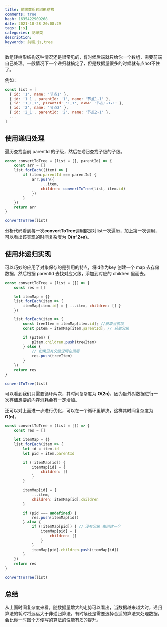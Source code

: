 ```yaml
---
title: 前端数组转树形结构
comments: true
hash: 1635422909268
date: 2021-10-28 20:08:29
tags: [js]
categories: 记录类
description:
keywords: 前端,js,tree
---
```

数组转树形结构这种情况还是很常见的，有时候后端就只给你一个数组，需要前端自己处理。一般情况下一个递归就搞定了，但是数据量很多的时候就有点hot不住了。
<!-- more -->
例如：
``` js
const list = [
  { id: '1', name: '节点1' },
  { id: '1_1', parentId: '1', name: '节点1-1' },
  { id: '1_1_1', parentId: '1_1', name: '节点1-1-1' },
  { id: '2', name: '节点2' },
  { id: '2_1', parentId: '2', name: '节点2-1' },
  ...
]
```
## 使用递归处理
遍历查找当前 parentId 的子级，然后在递归查找子级的子级。
``` js
const convertToTree = (list = [], parentId) => {
    const arr = []
    list.forEach((item) => {
        if (item.parentId === parentId) {
            arr.push({
                ...item,
                children: convertToTree(list, item.id)
            })
        }
    })
    return arr
}

convertToTree(list)
```
分析代码看到每一次**convertToTree**调用都是对list一次遍历，加上第一次调用，可以看出该实现的时间复杂度为 **O(n^2+n)**。

## 使用非递归实现

可以巧妙的应用了对象保存的是引用的特点，将id作为key 创建一个 map 去存储数据，然后根据 parentId 去找对应父级，添加到对应的 children 里面去。
``` js
const convertToTree = (list = []) => {
    const res = []

    let itemMap = {}
    list.forEach(item => {
        itemMap[item.id] = { ...item, children: [] }
    })

    list.forEach(item => {
        const treeItem = itemMap[item.id]; //获取当前项
        const pItem = itemMap[item.parentId]; // 获取父级

        if (pItem) {
            pItem.children.push(treeItem)
        } else {
            // 如果没有父级说明在顶层
            res.push(treeItem)
        }
    })
    return res
}

convertToTree(list)
```
可以看到我们只需要循环两次，其时间复杂度为 **O(2n)**，因为额外对数据进行一次存储想要的内存消耗会有一定增加。

还可以对上面进一步进行优化，可以在一个循环里解决，这样其时间复杂度为 **O(n)**。
``` js
const convertToTree = (list = []) => {
    const res = []

    let itemMap = {}
    list.forEach(item => {
        let id = item.id
        let pid = item.parentId

        if (!itemMap[id]) {
            itemMap[id] = {
                children: []
            }
        }

        itemMap[id] = {
            ...item,
            children: itemMap[id].children 
        }

        if (pid === undefined) {
            res.push(itemMap[id])
        } else {
            if (!itemMap[pid]) { // 没有父级 先创建一个
                itemMap[pid] = {
                    children: []
                }
            }
            itemMap[pid].children.push(itemMap[id])
        }
    })
    return res
}

convertToTree(list)
```
## 总结
从上面时间复杂度来看，随数据量增大的走势可以看出，当数据越来越大时，递归算法的耗时将远远大于非递归算法。有时候还是需要选择合适的算法来处理数据，会比你一时图个方便写的算法的性能有质的提升。